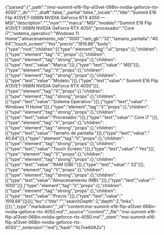 {"parsed":{"_path":"/msi-summit-e16-flip-a13vet-068in-nvidia-geforce-rtx-4050","_dir":"","_draft":false,"_partial":false,"_locale":"","title":"Summit E16 Flip A13VET-068IN NVIDIA GeForce RTX 4050 — MSI","description":"","num":"","marca":"MSI","modelo":"Summit E16 Flip A13VET-068IN NVIDIA GeForce RTX 4050","procesador":"Core i7","sistema_operativo":"Windows 11 Home","almacenamiento_mb":"1000","ram_gb":"32","tamano_pantalla":"40.64","touch_screen":"Yes","precio":"1919.88","body":{"type":"root","children":[{"type":"element","tag":"ul","props":{},"children":[{"type":"element","tag":"li","props":{},"children":[{"type":"element","tag":"strong","props":{},"children":[{"type":"text","value":"Marca:"}]},{"type":"text","value":" MSI"}]},{"type":"element","tag":"li","props":{},"children":[{"type":"element","tag":"strong","props":{},"children":[{"type":"text","value":"Modelo:"}]},{"type":"text","value":" Summit E16 Flip A13VET-068IN NVIDIA GeForce RTX 4050"}]},{"type":"element","tag":"li","props":{},"children":[{"type":"element","tag":"strong","props":{},"children":[{"type":"text","value":"Sistema Operativo:"}]},{"type":"text","value":" Windows 11 Home"}]},{"type":"element","tag":"li","props":{},"children":[{"type":"element","tag":"strong","props":{},"children":[{"type":"text","value":"Procesador:"}]},{"type":"text","value":" Core i7 "}]},{"type":"element","tag":"li","props":{},"children":[{"type":"element","tag":"strong","props":{},"children":[{"type":"text","value":"Tamaño de pantalla:"}]},{"type":"text","value":" 40.64"}]},{"type":"element","tag":"li","props":{},"children":[{"type":"element","tag":"strong","props":{},"children":[{"type":"text","value":"Touch Screen:"}]},{"type":"text","value":" Yes"}]},{"type":"element","tag":"li","props":{},"children":[{"type":"element","tag":"strong","props":{},"children":[{"type":"text","value":"RAM (GB):"}]},{"type":"text","value":" 32"}]},{"type":"element","tag":"li","props":{},"children":[{"type":"element","tag":"strong","props":{},"children":[{"type":"text","value":"Almacenamiento (MB):"}]},{"type":"text","value":" 1000"}]},{"type":"element","tag":"li","props":{},"children":[{"type":"element","tag":"strong","props":{},"children":[{"type":"text","value":"Precio:"}]},{"type":"text","value":" 1919.88"}]}]}],"toc":{"title":"","searchDepth":2,"depth":2,"links":[]}},"_type":"markdown","_id":"content:msi-summit-e16-flip-a13vet-068in-nvidia-geforce-rtx-4050.md","_source":"content","_file":"msi-summit-e16-flip-a13vet-068in-nvidia-geforce-rtx-4050.md","_stem":"msi-summit-e16-flip-a13vet-068in-nvidia-geforce-rtx-4050","_extension":"md"},"hash":"hLTne60AZs"}